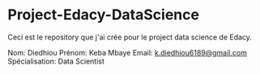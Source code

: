 # Project-Edacy-DataScience
Ceci est le repository que j'ai crée pour le project data science de Edacy.

Nom: Diedhiou
Prénom: Keba Mbaye
Email: k.diedhiou6189@gmail.com
Spécialisation: Data Scientist
